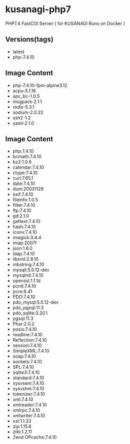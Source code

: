 # kusanagi-php7
PHP7.4 FastCGI Server ( for KUSANAGI Runs on Docker )

## Versions(tags)
- latest
- php-7.4.10

## Image Content
- php-7.4.10-fpm-alpine3.12
- acpu-5.1.18
- apc_bc-1.0.5
- msgpack-2.1.1
- redis-5.3.1
- sodium-2.0.22
- ssh2-1.2
- yaml-2.1.0

## Image Content
- php:7.4.10
- bcmath:7.4.10
- bz2:1.0.6
- calendar:7.4.10
- ctype:7.4.10
- curl:7.65.1
- date:7.4.10
- dom:20031129
- exif:7.4.10
- fileinfo:1.0.5
- filter:7.4.10
- ftp:7.4.10
- gd:2.1.0
- gettext:7.4.10
- hash:7.4.10
- iconv:7.4.10
- imagick:3.4.4
- imap:2007f
- json:1.6.0
- ldap:7.4.10
- libxml:2.9.10
- mbstring:7.4.10
- mysqli:5.0.12-dev
- mysqlnd:7.4.10
- openssl:1.1.1d
- pcntl:7.4.10
- pcre:8.41
- PDO:7.4.10
- pdo_mysql:5.0.12-dev
- pdo_pgsql:11.3
- pdo_sqlite:3.20.1
- pgsql:11.3
- Phar:2.0.2
- posix:7.4.10
- readline:7.4.10
- Reflection:7.4.10
- session:7.4.10
- SimpleXML:7.4.10
- soap:7.4.10
- sockets:7.4.10
- SPL:7.4.10
- sqlite3:7.4.10
- standard:7.4.10
- sysvsem:7.4.10
- sysvshm:7.4.10
- tokenizer:7.4.10
- xml:7.4.10
- xmlreader:7.4.10
- xmlrpc:7.4.10
- xmlwriter:7.4.10
- xsl:1.1.33
- zip:1.15.6
- zlib:1.2.11
- Zend OPcache:7.4.10

